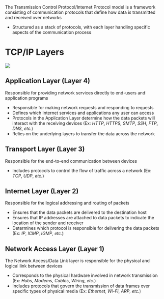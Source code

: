 The Transmission Control Protocol/Internet Protocol model is a framework consisting of communication protocols that define how data is transmitted and received over networks

* Structured as a stack of protocols, with each layer handling specific aspects of the communication process

# TCP/IP Layers

![](https://github.com/JonmarCorpuz/SecondBrain/blob/main/Assets/063014_1912_TCPIPANDTHE2.jpg)

## Application Layer (Layer 4)

Responsible for providing network services directly to end-users and application programs

* Responsible for making network requests and responding to requests
* Defines which internet services and applications any user can access
* Protocols in the Application Layer determine how the data packets will interact with the receiving devices (Ex: *HTTP*, *HTTPS*, *SMTP*, *SSH*, *FTP*, *DNS*, *etc.*)
* Relies on the underlying layers to transfer the data across the network

## Transport Layer (Layer 3)

Responsible for the end-to-end communication between devices

* Includes protocols to control the flow of traffic across a network (Ex: *TCP*, *UDP*, *etc.*)

## Internet Layer (Layer 2)

Responsible for the logical addressing and routing of packets 

* Ensures that the data packets are delivered to the destination host
* Ensures that IP addresses are attached to data packets to indicate the location of the sender and receiver
* Determines which protocol is responsible for delivering the data packets (Ex: *IP*, *ICMP*, *IGMP*, *etc.*) 

## Network Access Layer (Layer 1)

The Network Access/Data Link layer is responsible for the physical and logical link between devices 

* Corresponds to the physical hardware involved in network transmission (Ex: *Hubs*, *Modems*, *Cables*, *Wiring*, *etc.*)
* Includes protocols that govern the transmission of data frames over specific types of physical media (Ex: *Ethernet*, *Wi-Fi*, *ARP*, *etc.*)

